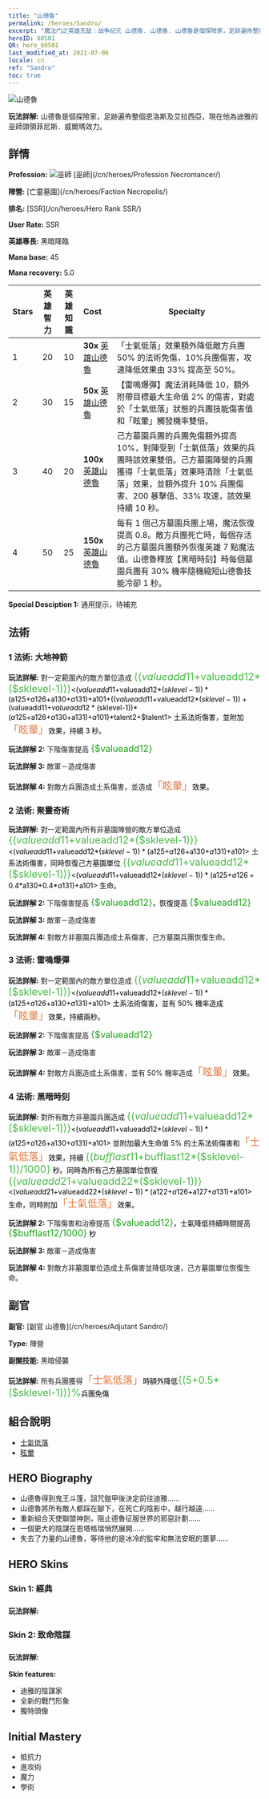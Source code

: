 ```yaml
---
title: "山德魯"
permalink: /heroes/Sandro/
excerpt: "魔法门之英雄无敌：战争纪元 山德魯. 山德魯. 山德魯是個探險家，足跡遍佈整個恩洛斯及艾拉西亞，現在他為迪雅的巫師頭領菲尼斯．威爾瑪效力。"
heroID: 60501
QR: hero_60501
last_modified_at: 2021-07-06
locale: cn
ref: "Sandro"
toc: true
---
```

  ![山德魯](/images/h/h_Sandro.jpg)

 **玩法詳解:** 山德魯是個探險家，足跡遍佈整個恩洛斯及艾拉西亞，現在他為迪雅的巫師頭領菲尼斯．威爾瑪效力。
## 詳情
 **Profession:** ![巫師](/images/h/h_prof_6.png)  [巫師](/cn/heroes/Profession Necromancer/)

 **陣營:** [亡靈墓園](/cn/heroes/Faction Necropolis/)

 **排名:** [SSR](/cn/heroes/Hero Rank SSR/)

 **User Rate:** SSR

 **英雄專長:** 黑暗降臨

 **Mana base:** 45

 **Mana recovery:** 5.0


  | Stars | 英雄智力 | 英雄知識 | Cost |     Specialty     |
  |---------|:---------------:|:---------------:|:--|--------------------|
  |    1    | 20 | 10 | **30x** [英雄山德魯](/cn/Items/her_371/) | 「士氣低落」效果額外降低敵方兵團 50% 的法術免傷，10%兵團傷害，攻速降低效果由 33% 提高至 50%。 |
  |    2    | 30 | 15 | **50x** [英雄山德魯](/cn/Items/her_371/) | 【雷鳴爆彈】魔法消耗降低 10，額外附帶目標最大生命值 2% 的傷害，對處於「士氣低落」狀態的兵團技能傷害值和「眩暈」觸發機率雙倍。 |
  |    3    | 40 | 20 | **100x** [英雄山德魯](/cn/Items/her_371/) | 己方墓園兵團的兵團免傷額外提高 10%，對陣受到「士氣低落」效果的兵團時該效果雙倍。己方墓園陣營的兵團獲得「士氣低落」效果時清除「士氣低落」效果，並額外提升 10% 兵團傷害、200 暴擊值、33% 攻速，該效果持續 10 秒。 |
  |    4    | 50 | 25 | **150x** [英雄山德魯](/cn/Items/her_371/) | 每有 1 個己方墓園兵團上場，魔法恢復提高 0.8。敵方兵團死亡時，每個存活的己方墓園兵團額外恢復英雄 7 點魔法值。山德魯釋放【黑暗時刻】時每個墓園兵團有 30% 機率隨機縮短山德魯技能冷卻 1 秒。 |

 **Special Desciption 1:** 通用提示，待補充

## 法術
### 1 法術: 大地神箭
 **玩法詳解:** 對一定範圍內的敵方單位造成 <span style="color: #48b946;font-size:20px">{($valueadd11+$valueadd12*($sklevel-1))}</span><span style="color: black"><($valueadd11+$valueadd12*($sklevel-1))*($a125+$a126+$a130+$a131)+$a101+(($valueadd11+$valueadd12*($sklevel-1))+($valueadd11+$valueadd12*($sklevel-1))*($a125+$a126+$a130+$a131)+$a101)*$talent2+$talent1> 土系法術傷害，並附加<span style="color: #e07c44;font-size:20px">「眩暈」</span><span style="color: black">效果，持續 3 秒。

 **玩法詳解 2:** 下階傷害提高 <span style="color: #1ca216;font-size:18px">{$valueadd12}</span><span style="color: black">

 **玩法詳解 3:** 敵軍－造成傷害

 **玩法詳解 4:** 對敵方兵團造成土系傷害，並造成<span style="color: #e07c44;font-size:20px">「眩暈」</span><span style="color: black">效果。

### 2 法術: 聚靈奇術
 **玩法詳解:** 對一定範圍內所有非墓園陣營的敵方單位造成 <span style="color: #48b946;font-size:20px">{($valueadd11+$valueadd12*($sklevel-1))}</span><span style="color: black"><($valueadd11+$valueadd12*($sklevel-1))*($a125+$a126+$a130+$a131)+$a101> 土系法術傷害，同時恢復己方墓園單位 <span style="color: #48b946;font-size:20px">{($valueadd11+$valueadd12*($sklevel-1))}</span><span style="color: black"><($valueadd11+$valueadd12*($sklevel-1))*($a125+$a126+0.4*$a130+0.4*$a131)+$a101> 生命。

 **玩法詳解 2:** 下階傷害提高 <span style="color: #1ca216;font-size:18px">{$valueadd12}</span><span style="color: black">，恢復提高 <span style="color: #1ca216;font-size:18px">{$valueadd12}</span><span style="color: black">

 **玩法詳解 3:** 敵軍－造成傷害

 **玩法詳解 4:** 對敵方非墓園兵團造成土系傷害，己方墓園兵團恢復生命。

### 3 法術: 雷鳴爆彈
 **玩法詳解:** 對一定範圍內的敵方單位造成 <span style="color: #48b946;font-size:20px">{($valueadd11+$valueadd12*($sklevel-1))}</span><span style="color: black"><($valueadd11+$valueadd12*($sklevel-1))*($a125+$a126+$a130+$a131)+$a101> 土系法術傷害，並有 50% 機率造成<span style="color: #e07c44;font-size:20px">「眩暈」</span><span style="color: black">效果，持續兩秒。

 **玩法詳解 2:** 下階傷害提高 <span style="color: #1ca216;font-size:18px">{$valueadd12}</span><span style="color: black">

 **玩法詳解 3:** 敵軍－造成傷害

 **玩法詳解 4:** 對敵方兵團造成土系傷害，並有 50% 機率造成<span style="color: #e07c44;font-size:20px">「眩暈」</span><span style="color: black">效果。

### 4 法術: 黑暗時刻
 **玩法詳解:** 對所有敵方非墓園兵團造成 <span style="color: #48b946;font-size:20px">{($valueadd11+$valueadd12*($sklevel-1))}</span><span style="color: black"><($valueadd11+$valueadd12*($sklevel-1))*($a125+$a126+$a130+$a131)+$a101> 並附加最大生命值 5% 的土系法術傷害和<span style="color: #e07c44;font-size:20px">「士氣低落」</span><span style="color: black">效果，持續 <span style="color: #48b946;font-size:20px">{($bufflast11+$bufflast12*($sklevel-1))/1000}</span><span style="color: black"> 秒。同時為所有己方墓園單位恢復 <span style="color: #48b946;font-size:20px">{($valueadd21+$valueadd22*($sklevel-1))}</span><span style="color: black"><($valueadd21+$valueadd22*($sklevel-1))*($a122+$a126+$a127+$a131)+$a101> 生命，同時附加<span style="color: #e07c44;font-size:20px">「士氣低落」</span><span style="color: black">效果。

 **玩法詳解 2:** 下階傷害和治療提高 <span style="color: #1ca216;font-size:18px">{$valueadd12}</span><span style="color: black">，士氣降低持續時間提高 <span style="color: #1ca216;font-size:18px">{$bufflast12/1000}</span><span style="color: black"> 秒

 **玩法詳解 3:** 敵軍－造成傷害

 **玩法詳解 4:** 對敵方非墓園單位造成土系傷害並降低攻速，己方墓園單位恢復生命。


## 副官

 **副官:**  [副官 山德魯](/cn/heroes/Adjutant Sandro/) 

 **Type:**  陣營 

 **副關技能:**  黑暗侵襲 

 **玩法詳解:** 所有兵團獲得<span style="color: #e07c44;font-size:20px">「士氣低落」</span><span style="color: black">時額外降低<span style="color: #48b946;font-size:20px">{(5+0.5*($sklevel-1))}%</span><span style="color: black">兵團免傷

## 組合說明

* [士氣低落](/cn/combination/士氣低落/) 
* [眩暈](/cn/combination/眩暈/) 

## HERO Biography
   - 山德魯得到鬼王斗篷，詛咒鎧甲後決定前往迪雅……
   - 山德魯將所有敵人都踩在腳下，在死亡的陰影中，越行越遠……
   - 重新組合天使聯盟神劍，阻止德魯征服世界的邪惡計劃……
   - 一個更大的陰謀在恩塔格瑞悄然展開……
   - 失去了力量的山德魯，等待他的是冰冷的監牢和無法安眠的噩夢……

## HERO Skins
### Skin 1: **經典**

 **玩法詳解:** <span style="color: #ffffff;font-size:20px">死亡即是新生，謊言是我為你精心編織的陷阱。</span>


### Skin 2: **致命陰謀**

 **玩法詳解:** <span style="color: #ffffff;font-size:20px">只要小小一滴，便能顛覆整個王國。</span>

 **Skin features:** 

   - 迪雅的陰謀家
   - 全新的戰鬥形象
   - 獨特頭像


## Initial Mastery
   - 抵抗力
   - 進攻術
   - 魔力
   - 學術
